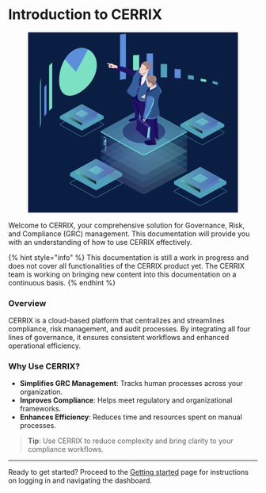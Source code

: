 # Introduction to CERRIX

<figure><img src=".gitbook/assets/Screenshot 2024-11-27 at 10.51.37.png" alt=""><figcaption></figcaption></figure>

Welcome to CERRIX, your comprehensive solution for Governance, Risk, and Compliance (GRC) management. This documentation will provide you with an understanding of how to use CERRIX effectively.

{% hint style="info" %}
This documentation is still a work in progress and does not cover all functionalities of the CERRIX product yet. The CERRIX team is working on bringing new content into this documentation on a continuous basis.
{% endhint %}

### Overview

CERRIX is a cloud-based platform that centralizes and streamlines compliance, risk management, and audit processes. By integrating all four lines of governance, it ensures consistent workflows and enhanced operational efficiency.

### Why Use CERRIX?

* **Simplifies GRC Management**: Tracks human processes across your organization.
* **Improves Compliance**: Helps meet regulatory and organizational frameworks.
* **Enhances Efficiency**: Reduces time and resources spent on manual processes.

> **Tip**: Use CERRIX to reduce complexity and bring clarity to your compliance workflows.

***

Ready to get started? Proceed to the [Getting started](cerrix-functionalities/getting-started.md) page for instructions on logging in and navigating the dashboard.
